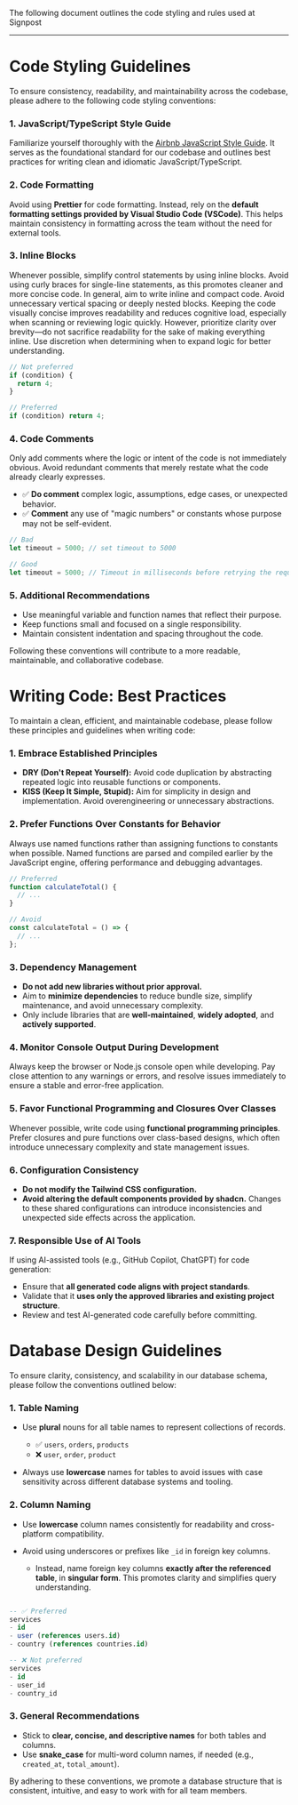 
The following document outlines the code styling and rules used at Signpost

---

# Code Styling Guidelines

To ensure consistency, readability, and maintainability across the codebase, please adhere to the following code styling conventions:

### 1. JavaScript/TypeScript Style Guide

Familiarize yourself thoroughly with the [Airbnb JavaScript Style Guide](https://github.com/airbnb/javascript). It serves as the foundational standard for our codebase and outlines best practices for writing clean and idiomatic JavaScript/TypeScript.

### 2. Code Formatting

Avoid using **Prettier** for code formatting. Instead, rely on the **default formatting settings provided by Visual Studio Code (VSCode)**. This helps maintain consistency in formatting across the team without the need for external tools.

### 3. Inline Blocks

Whenever possible, simplify control statements by using inline blocks. Avoid using curly braces for single-line statements, as this promotes cleaner and more concise code.
In general, aim to write inline and compact code. Avoid unnecessary vertical spacing or deeply nested blocks. Keeping the code visually concise improves readability and reduces cognitive load, especially when scanning or reviewing logic quickly.
However, prioritize clarity over brevity—do not sacrifice readability for the sake of making everything inline. Use discretion when determining when to expand logic for better understanding.


```typescript
// Not preferred
if (condition) {
  return 4;
}

// Preferred
if (condition) return 4;
```

### 4. Code Comments

Only add comments where the logic or intent of the code is not immediately obvious. Avoid redundant comments that merely restate what the code already clearly expresses.

* ✅ **Do comment** complex logic, assumptions, edge cases, or unexpected behavior.
* ✅ **Comment** any use of "magic numbers" or constants whose purpose may not be self-evident.

```typescript
// Bad
let timeout = 5000; // set timeout to 5000

// Good
let timeout = 5000; // Timeout in milliseconds before retrying the request
```

### 5. Additional Recommendations

* Use meaningful variable and function names that reflect their purpose.
* Keep functions small and focused on a single responsibility.
* Maintain consistent indentation and spacing throughout the code.

Following these conventions will contribute to a more readable, maintainable, and collaborative codebase.



# Writing Code: Best Practices

To maintain a clean, efficient, and maintainable codebase, please follow these principles and guidelines when writing code:

### 1. Embrace Established Principles

* **DRY (Don't Repeat Yourself):** Avoid code duplication by abstracting repeated logic into reusable functions or components.
* **KISS (Keep It Simple, Stupid):** Aim for simplicity in design and implementation. Avoid overengineering or unnecessary abstractions.

### 2. Prefer Functions Over Constants for Behavior

Always use named functions rather than assigning functions to constants when possible. Named functions are parsed and compiled earlier by the JavaScript engine, offering performance and debugging advantages.

```typescript
// Preferred
function calculateTotal() {
  // ...
}

// Avoid
const calculateTotal = () => {
  // ...
};
```

### 3. Dependency Management

* **Do not add new libraries without prior approval.**
* Aim to **minimize dependencies** to reduce bundle size, simplify maintenance, and avoid unnecessary complexity.
* Only include libraries that are **well-maintained**, **widely adopted**, and **actively supported**.

### 4. Monitor Console Output During Development

Always keep the browser or Node.js console open while developing. Pay close attention to any warnings or errors, and resolve issues immediately to ensure a stable and error-free application.

### 5. Favor Functional Programming and Closures Over Classes

Whenever possible, write code using **functional programming principles**. Prefer closures and pure functions over class-based designs, which often introduce unnecessary complexity and state management issues.

### 6. Configuration Consistency

* **Do not modify the Tailwind CSS configuration.**
* **Avoid altering the default components provided by shadcn.**
  Changes to these shared configurations can introduce inconsistencies and unexpected side effects across the application.

### 7. Responsible Use of AI Tools

If using AI-assisted tools (e.g., GitHub Copilot, ChatGPT) for code generation:

* Ensure that **all generated code aligns with project standards**.
* Validate that it **uses only the approved libraries and existing project structure**.
* Review and test AI-generated code carefully before committing.


# Database Design Guidelines

To ensure clarity, consistency, and scalability in our database schema, please follow the conventions outlined below:

### 1. Table Naming

* Use **plural** nouns for all table names to represent collections of records.

  * ✅ `users`, `orders`, `products`
  * ❌ `user`, `order`, `product`

* Always use **lowercase** names for tables to avoid issues with case sensitivity across different database systems and tooling.

### 2. Column Naming

* Use **lowercase** column names consistently for readability and cross-platform compatibility.
* Avoid using underscores or prefixes like `_id` in foreign key columns.

  * Instead, name foreign key columns **exactly after the referenced table**, in **singular form**. This promotes clarity and simplifies query understanding.

```sql

-- ✅ Preferred
services
- id
- user (references users.id)
- country (references countries.id)

-- ❌ Not preferred
services
- id
- user_id
- country_id

```

### 3. General Recommendations

* Stick to **clear, concise, and descriptive names** for both tables and columns.
* Use **snake\_case** for multi-word column names, if needed (e.g., `created_at`, `total_amount`).

By adhering to these conventions, we promote a database structure that is consistent, intuitive, and easy to work with for all team members.







